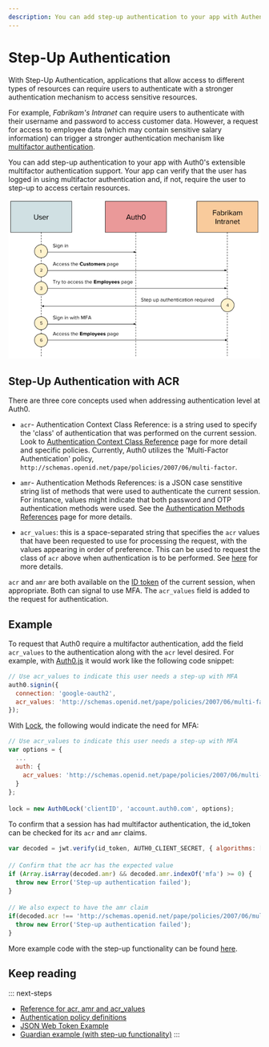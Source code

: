 ```yaml
---
description: You can add step-up authentication to your app with Authentication Context Class Reference
---
```

# Step-Up Authentication

With Step-Up Authentication, applications that allow access to different types of resources can require users to authenticate with a stronger authentication mechanism to access sensitive resources.

For example, *Fabrikam's Intranet* can require users to authenticate with their username and password to access customer data. However, a request for access to employee data (which may contain sensitive salary information) can trigger a stronger authentication mechanism like [multifactor authentication](/multifactor-authentication).

You can add step-up authentication to your app with Auth0's extensible multifactor authentication support. Your app can verify that the user has logged in using multifactor authentication and, if not, require the user to step-up to access certain resources.

![](/media/articles/step-up-authentication/flow.png)

## Step-Up Authentication with ACR

There are three core concepts used when addressing authentication level at Auth0.

* `acr`- Authentication Context Class Reference: is a string used to specify the 'class' of authentication that was performed on the current session. Look to [Authentication Context Class Reference](http://openid.net/specs/openid-connect-core-1_0.html) page for more detail and specific policies. Currently, Auth0 utilizes the 'Multi-Factor Authentication' policy, `http://schemas.openid.net/pape/policies/2007/06/multi-factor`.

* `amr`- Authentication Methods References: is a JSON case senstitive string list of methods that were used to authenticate the current session.  For instance, values might indicate that both password and OTP authentication methods were used.  See the [Authentication Methods References](http://openid.net/specs/openid-connect-core-1_0.html) page for more details.

* `acr_values`: this is a space-separated string that specifies the `acr` values that have been requested to use for processing the request, with the values appearing in order of preference. This can be used to request the class of `acr` above when authentication is to be performed.  See [here](http://openid.net/specs/openid-connect-core-1_0.html) for more details.

`acr` and `amr` are both available on the [ID token](/tokens/id-token) of the current session, when appropriate. Both can signal to use MFA. The `acr_values` field is added to the request for authentication.

## Example

To request that Auth0 require a multifactor authentication, add the field `acr_values` to the authentication along with the `acr` level desired. For example, with [Auth0.js](/libraries/auth0js) it would work like the following code snippet:

```js
// Use acr_values to indicate this user needs a step-up with MFA
auth0.signin({
  connection: 'google-oauth2',
  acr_values: 'http://schemas.openid.net/pape/policies/2007/06/multi-factor'
});
```

With [Lock](/libraries/lock), the following would indicate the need for MFA:
```js
// Use acr_values to indicate this user needs a step-up with MFA
var options = {
  ...
  auth: {
    acr_values: 'http://schemas.openid.net/pape/policies/2007/06/multi-factor'
  }
};

lock = new Auth0Lock('clientID', 'account.auth0.com', options);
```

To confirm that a session has had multifactor authentication, the id_token can be checked for its `acr` and `amr` claims.
```js
var decoded = jwt.verify(id_token, AUTH0_CLIENT_SECRET, { algorithms: ['HS256'] });

// Confirm that the acr has the expected value
if (Array.isArray(decoded.amr) && decoded.amr.indexOf('mfa') >= 0) {
  throw new Error('Step-up authentication failed');
}

// We also expect to have the amr claim
if(decoded.acr !== 'http://schemas.openid.net/pape/policies/2007/06/multi-factor'){
  throw new Error('Step-up authentication failed');
}
```

More example code with the step-up functionality can be found [here](https://github.com/auth0/guardian-example).

## Keep reading

::: next-steps
* [Reference for acr, amr and acr_values](http://openid.net/specs/openid-connect-core-1_0.html)
* [Authentication policy definitions](http://openid.net/specs/openid-provider-authentication-policy-extension-1_0.html#rfc.section.4)
* [JSON Web Token Example](https://github.com/auth0/node-jsonwebtoken)
* [Guardian example (with step-up functionality)](https://github.com/auth0/guardian-example)
:::
